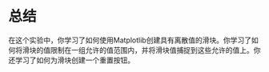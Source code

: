 # 总结

在这个实验中，你学习了如何使用Matplotlib创建具有离散值的滑块。你学习了如何将滑块的值限制在一组允许的值范围内，并将滑块值捕捉到这些允许的值上。你还学习了如何为滑块创建一个重置按钮。
